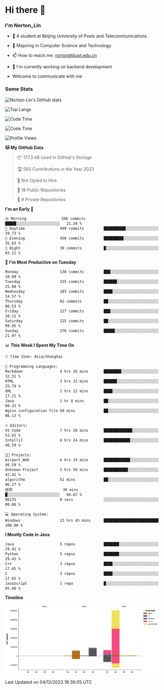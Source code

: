
# Hi there 👋

### I'm Norton_Lin
- 🏫 A student at Beijing University of Posts and Telecommunications.
- 🌱 Majoring in Computer Science and Technology
- 📫 How to reach me: norton@bupt.edu.cn
- 🌱 I'm currently working on backend development

- Welcome to communicate with me

### Some Stats
![Norton-Lin's GitHub stats](https://github-readme-stats.vercel.app/api?username=Norton-Lin&count_private=true&show_icons=true&theme=radical)

![Top Langs](https://github-readme-stats.vercel.app/api/top-langs/?username=Norton-Lin&langs_count=10&layout=compact)

![Code Time](https://github-readme-stats.vercel.app/api/wakatime?username=Norton_Lin)

<!--START_SECTION:waka-->
![Code Time](http://img.shields.io/badge/Code%20Time-435%20hrs%2053%20mins-blue)

![Profile Views](http://img.shields.io/badge/Profile%20Views-1-blue)

**🐱 My GitHub Data** 

> 📦 177.3 kB Used in GitHub's Storage 
 > 
> 🏆 560 Contributions in the Year 2023
 > 
> 🚫 Not Opted to Hire
 > 
> 📜 18 Public Repositories 
 > 
> 🔑 9 Private Repositories 
 > 
**I'm an Early 🐤** 

```text
🌞 Morning                268 commits         █████░░░░░░░░░░░░░░░░░░░░   21.34 % 
🌆 Daytime                499 commits         ██████████░░░░░░░░░░░░░░░   39.73 % 
🌃 Evening                450 commits         █████████░░░░░░░░░░░░░░░░   35.83 % 
🌙 Night                  39 commits          █░░░░░░░░░░░░░░░░░░░░░░░░   03.11 % 
```
📅 **I'm Most Productive on Tuesday** 

```text
Monday                   138 commits         ███░░░░░░░░░░░░░░░░░░░░░░   10.99 % 
Tuesday                  325 commits         ██████░░░░░░░░░░░░░░░░░░░   25.88 % 
Wednesday                183 commits         ████░░░░░░░░░░░░░░░░░░░░░   14.57 % 
Thursday                 82 commits          ██░░░░░░░░░░░░░░░░░░░░░░░   06.53 % 
Friday                   127 commits         ███░░░░░░░░░░░░░░░░░░░░░░   10.11 % 
Saturday                 125 commits         ██░░░░░░░░░░░░░░░░░░░░░░░   09.95 % 
Sunday                   276 commits         █████░░░░░░░░░░░░░░░░░░░░   21.97 % 
```


📊 **This Week I Spent My Time On** 

```text
🕑︎ Time Zone: Asia/Shanghai

💬 Programming Languages: 
Markdown                 4 hrs 26 mins       ████████░░░░░░░░░░░░░░░░░   32.31 % 
HTML                     3 hrs 32 mins       ██████░░░░░░░░░░░░░░░░░░░   25.79 % 
XML                      2 hrs 22 mins       ████░░░░░░░░░░░░░░░░░░░░░   17.21 % 
Java                     1 hr 8 mins         ██░░░░░░░░░░░░░░░░░░░░░░░   08.33 % 
Nginx configuration file 50 mins             ██░░░░░░░░░░░░░░░░░░░░░░░   06.13 % 

🔥 Editors: 
VS Code                  7 hrs 20 mins       █████████████░░░░░░░░░░░░   53.41 % 
IntelliJ                 6 hrs 24 mins       ████████████░░░░░░░░░░░░░   46.59 % 

🐱‍💻 Projects: 
Airport_Web              6 hrs 24 mins       ████████████░░░░░░░░░░░░░   46.59 % 
Unknown Project          5 hrs 50 mins       ███████████░░░░░░░░░░░░░░   42.41 % 
algorithm                51 mins             ██░░░░░░░░░░░░░░░░░░░░░░░   06.27 % 
结项                       38 mins             █░░░░░░░░░░░░░░░░░░░░░░░░   04.67 % 
86135                    0 secs              ░░░░░░░░░░░░░░░░░░░░░░░░░   00.06 % 

💻 Operating System: 
Windows                  13 hrs 45 mins      █████████████████████████   100.00 % 
```

**I Mostly Code in Java** 

```text
Java                     5 repos             ███████░░░░░░░░░░░░░░░░░░   29.41 % 
Python                   5 repos             ███████░░░░░░░░░░░░░░░░░░   29.41 % 
C++                      3 repos             ████░░░░░░░░░░░░░░░░░░░░░   17.65 % 
C                        3 repos             ████░░░░░░░░░░░░░░░░░░░░░   17.65 % 
JavaScript               1 repo              █░░░░░░░░░░░░░░░░░░░░░░░░   05.88 % 
```



**Timeline**

![Lines of Code chart](https://raw.githubusercontent.com/Norton-Lin/Norton-Lin/main/assets/bar_graph.png)


 Last Updated on 04/12/2023 18:39:05 UTC
<!--END_SECTION:waka-->
